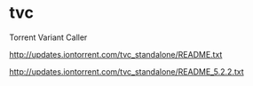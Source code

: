 # tvc
Torrent Variant Caller


http://updates.iontorrent.com/tvc_standalone/README.txt

http://updates.iontorrent.com/tvc_standalone/README_5.2.2.txt
